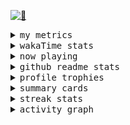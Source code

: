 [![🐙](https://hits.seeyoufarm.com/api/count/incr/badge.svg?url=https%3A%2F%2Fgithub.com%2Fktnkk%2Fhit-counter&count_bg=%23070707&title_bg=%23070707&icon=&icon_color=%23E7E7E7&title=visitors&edge_flat=true)](https://hits.seeyoufarm.com)

<details>
  <summary> <samp>my metrics</samp></summary>
  
  <br>
  
 ![🐳](https://github.com/kkhys/kkhys/blob/main/github-metrics.svg)
  
  ***
</details>

<details>
  <summary> <samp>wakaTime stats</samp></summary>
  
  <br>
  
<!--START_SECTION:waka-->
![Code Time](http://img.shields.io/badge/Code%20Time-3%2C821%20hrs%2059%20mins-blue)

**🐱 My GitHub Data** 

> 📦 5.1 MB Used in GitHub's Storage 
 > 
> 🏆 0 Contributions in the Year 2024
 > 
> 💼 Opted to Hire
 > 
> 📜 9 Public Repositories 
 > 
> 🔑 23 Private Repositories 
 > 
**I'm an Early 🐤** 

```text
🌞 Morning                6185 commits        ████████░░░░░░░░░░░░░░░░░   30.81 % 
🌆 Daytime                4899 commits        ██████░░░░░░░░░░░░░░░░░░░   24.40 % 
🌃 Evening                7308 commits        █████████░░░░░░░░░░░░░░░░   36.40 % 
🌙 Night                  1685 commits        ██░░░░░░░░░░░░░░░░░░░░░░░   08.39 % 
```
📅 **I'm Most Productive on Sunday** 

```text
Monday                   2925 commits        ████░░░░░░░░░░░░░░░░░░░░░   14.57 % 
Tuesday                  3058 commits        ████░░░░░░░░░░░░░░░░░░░░░   15.23 % 
Wednesday                2811 commits        ████░░░░░░░░░░░░░░░░░░░░░   14.00 % 
Thursday                 2660 commits        ███░░░░░░░░░░░░░░░░░░░░░░   13.25 % 
Friday                   2835 commits        ████░░░░░░░░░░░░░░░░░░░░░   14.12 % 
Saturday                 2655 commits        ███░░░░░░░░░░░░░░░░░░░░░░   13.22 % 
Sunday                   3133 commits        ████░░░░░░░░░░░░░░░░░░░░░   15.60 % 
```


📊 **This Week I Spent My Time On** 

```text
🕑︎ Time Zone: Asia/Tokyo

💬 Programming Languages: 
Other                    55 hrs 9 mins       ███████████████████░░░░░░   74.09 % 
Java                     10 hrs 23 mins      ███░░░░░░░░░░░░░░░░░░░░░░   13.96 % 
MDX                      4 hrs 56 mins       ██░░░░░░░░░░░░░░░░░░░░░░░   06.63 % 
TypeScript               58 mins             ░░░░░░░░░░░░░░░░░░░░░░░░░   01.32 % 
HTML                     57 mins             ░░░░░░░░░░░░░░░░░░░░░░░░░   01.29 % 

🔥 Editors: 
Chrome                   55 hrs 12 mins      ███████████████████░░░░░░   74.17 % 
Intellijidea             13 hrs 19 mins      ████░░░░░░░░░░░░░░░░░░░░░   17.91 % 
WebStorm                 5 hrs 38 mins       ██░░░░░░░░░░░░░░░░░░░░░░░   07.57 % 
DataGrip                 15 mins             ░░░░░░░░░░░░░░░░░░░░░░░░░   00.35 % 

💻 Operating System: 
Mac                      74 hrs 26 mins      █████████████████████████   100.00 % 
```


 Last Updated on 2024/06/17 18:39:13 UTC
<!--END_SECTION:waka-->
  
  ***
</details>


<details>
  <summary> <samp>now playing</samp></summary>
  
  <br>
 
 [![🐟](https://spotify-github-profile.vercel.app/api/view?uid=31ryofms4dnv7mrohhepo4c4zgqu&cover_image=true&theme=default&show_offline=false&background_color=121212&bar_color=53b14f&bar_color_cover=false)](https://open.spotify.com/user/31ryofms4dnv7mrohhepo4c4zgqu)
  
  ***
</details>

<details>
  <summary> <samp>github readme stats</samp></summary>
  
  <br>
  
 <p align="left"> 
  <img alt="🐠" src="https://github-readme-stats.vercel.app/api?username=kkhys&count_private=true&show_icons=true&theme=dark&include_all_commits=true" />
  <img alt="🐟" src="https://github-readme-stats.vercel.app/api/top-langs/?username=kkhys&layout=compact&theme=dark&langs_count=10&hide=HTML,CSS,SCSS" />
</p>
  
  ***
</details>

<details>
  <summary> <samp>profile trophies</samp></summary>
  
  <br>
  
  [![🐬](https://github-profile-trophy.vercel.app/?username=kkhys&rank=SECRET,SSS,SS,S,AAA,AA,A&theme=darkhub&row=1&margin-w=10&no-bg=true)](https://github.com/ryo-ma/github-profile-trophy)
  
  ***
</details>

<details>
  <summary> <samp>summary cards</samp></summary>
  
  <br>
  
  ![🐋](https://github-profile-summary-cards.vercel.app/api/cards/profile-details?username=kkhys&theme=github_dark)
  ![🦑](https://github-profile-summary-cards.vercel.app/api/cards/repos-per-language?username=kkhys&theme=github_dark)
  ![🦭](https://github-profile-summary-cards.vercel.app/api/cards/most-commit-language?username=kkhys&theme=github_dark)
  ![🦀](https://github-profile-summary-cards.vercel.app/api/cards/stats?username=kkhys&theme=github_dark)
  ![🦈](https://github-profile-summary-cards.vercel.app/api/cards/productive-time?username=kkhys&theme=github_dark)
  
  ***
</details>

<details>
  <summary> <samp>streak stats</samp></summary>
  
  <br>
  
  [![🐠](http://github-readme-streak-stats.herokuapp.com?user=kkhys&theme=dark)](https://git.io/streak-stats)
  
  ***
</details>

<details>
  <summary> <samp>activity graph</samp></summary>
  
  <br>
  
  [![🐡](https://github-readme-activity-graph.vercel.app/graph?username=kkhys&theme=xcode)](https://github.com/ashutosh00710/github-readme-activity-graph)
  
  ***
</details>
